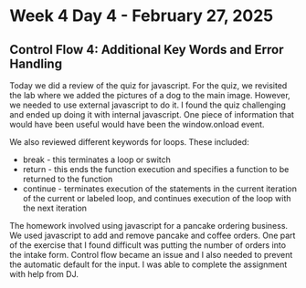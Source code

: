 # Week 4 Day 4 - February 27, 2025
## Control Flow 4: Additional Key Words and Error Handling

Today we did a review of the quiz for javascript. For the quiz, we revisited the lab where we added the pictures of a dog to the main image. However, we needed to use external javascript to do it. I found the quiz challenging and ended up doing it with internal javascript. One piece of information that would have been useful would have been the window.onload event. 

We also reviewed different keywords for loops. These included:
+ break - this terminates a loop or switch
+ return - this ends the function execution and specifies a function to be returned to the function
+ continue - terminates execution of the statements in the current iteration of the current or labeled loop, and continues execution of the loop with the next iteration

The homework involved using javascript for a pancake ordering business. We used javascript to add and remove pancake and coffee orders. One part of the exercise that I found difficult was putting the number of orders into the intake form. Control flow became an issue and I also needed to prevent the automatic default for the input. I was able to complete the assignment with help from DJ.